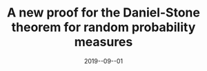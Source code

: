 ---
title: 'A new proof for the Daniel-Stone theorem for random probability measures'
collection: publications
permalink: #https://www.ams.org/journals/proc/2019-147-09/S0002-9939-2019-14520-2/
excerpt: #'This paper is about the number 1. The number 2 is left for future work.'
date: 2019--09--01
Journal: 'Proceedings of the American Mathematical Society'
paperurl: #'http://academicpages.github.io/files/paper1.pdf'
DOI: '10.1090/proc/14520.'
---